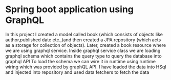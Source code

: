 # Spring boot application using GraphQL

In this project I created a model called book (which consists of objects like author,published date etc.,)and then created a JPA repository (which acts as a storage for collection of objects).
Later, created a book resource where we are using graphql service. 
Inside graphql service class we are loading graphql schema which contains the query type to query the database into graphql API
To load the schema we can wire it in runtime using runtime wiring which was provided by graphQL API.
I have loaded the data into HSql and injected into repository and used data fetchers to fetch the data
